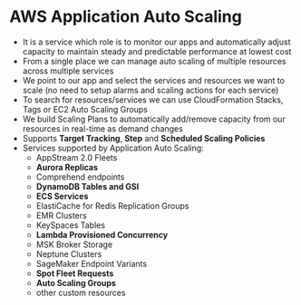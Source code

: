 # AWS Application Auto Scaling

- It is a service which role is to monitor our apps and automatically adjust capacity to maintain steady and predictable performance at lowest cost
- From a single place we can manage auto scaling of multiple resources across multiple services
- We point to our app and select the services and resources we want to scale (no need to setup alarms and scaling actions for each service)
- To search for resources/services we can use CloudFormation Stacks, Tags or EC2 Auto Scaling Groups
- We build Scaling Plans to automatically add/remove capacity from our resources in real-time as demand changes
- Supports **Target Tracking**, **Step** and **Scheduled Scaling Policies**
- Services supported by Application Auto Scaling:
    - AppStream 2.0 Fleets
    - **Aurora Replicas**
    - Comprehend endpoints
    - **DynamoDB Tables and GSI**
    - **ECS Services**
    - ElastiCache for Redis Replication Groups
    - EMR Clusters
    - KeySpaces Tables
    - **Lambda Provisioned Concurrency**
    - MSK Broker Storage
    - Neptune Clusters
    - SageMaker Endpoint Variants
    - **Spot Fleet Requests**
    - **Auto Scaling Groups**
    - other custom resources